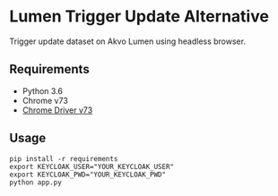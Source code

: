 # Lumen Trigger Update Alternative
Trigger update dataset on Akvo Lumen using headless browser. 

## Requirements 
- Python 3.6
- Chrome v73
- [Chrome Driver v73]('https://chromedriver.storage.googleapis.com/index.html?path=73.0.3683.68/')

## Usage 
```
pip install -r requirements
export KEYCLOAK_USER="YOUR_KEYCLOAK_USER"
export KEYCLOAK_PWD="YOUR_KEYCLOAK_PWD"
python app.py
```
